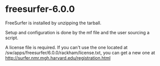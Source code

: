 freesurfer-6.0.0
==================

FreeSurfer is installed by unzipping the tarball. 

Setup and configuration is done by the mf file and the user sourcing a script.

A license file is required. If you can't use the one located at /sw/apps/freesurfer/6.0.0/rackham/license.txt, you can get a new one at http://surfer.nmr.mgh.harvard.edu/registration.html
